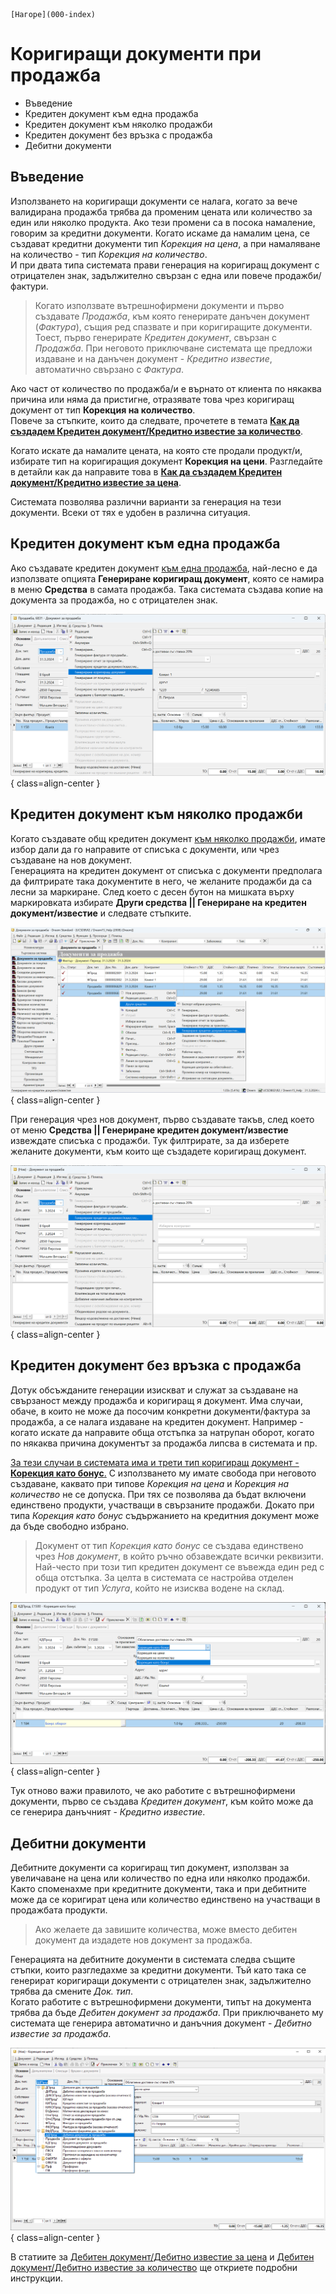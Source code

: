 ```{only} html
[Нагоре](000-index)
```
 
# Коригиращи документи при продажба
- Въведение
- Кредитен документ към една продажба
- Кредитен документ към няколко продажби
- Кредитен документ без връзка с продажба
- Дебитни документи

## Въведение

Използването на коригиращи документи се налага, когато за вече валидирана продажба трябва да променим цената или количество за един или няколко продукта. Ако тези промени са в посока намаление, говорим за кредитни документи. Когато искаме да намалим цена, се създават кредитни документи тип *Корекция на цена*, а при намаляване на количество - тип *Корекция на количество*.  
И при двата типа системата прави генерация на коригиращ документ с отрицателен знак, задължително свързан с една или повече продажби/фактури.

> Когато използвате вътрешнофирмени документи и първо създавате *Продажба*, към която генерирате данъчен документ (*Фактура*), същия ред спазвате и при коригиращите документи. Тоест, първо генерирате *Кредитен документ*, свързан с *Продажба*. При неговото приключване системата ще предложи издаване и на данъчен документ - *Кредитно известие*, автоматично свързано с *Фактура*.

Ако част от количество по продажба/и е върнато от клиента по някаква причина или няма да пристигне, отразявате това чрез коригиращ документ от тип **Корекция на количество**.  
Повече за стъпките, които да следвате, прочетете в темата [**Как да създадем Кредитен документ/Кредитно известие за количество**](https://www.unicontsoft.com/cms/node/48).

Когато искате да намалите цената, на която сте продали продукт/и, избирате тип на коригиращия документ **Корекция на цени**. 
Разгледайте в детайли как да направите това в [**Как да създадем Кредитен документ/Кредитно известие за цена**](https://www.unicontsoft.com/cms/node/28).  

Системата позволява различни варианти за генерация на тези документи. Всеки от тях е удобен в различна ситуация.  

## Кредитен документ към една продажба

Ако създавате кредитен документ <ins>към една продажба</ins>, най-лесно е да използвате опцията **Генериране коригиращ документ**, която се намира в меню **Средства** в самата продажба. Така системата създава копие на документа за продажба, но с отрицателен знак.

![](20240331-correction-doc1.png){ class=align-center }

## Кредитен документ към няколко продажби

Когато създавате общ кредитен документ <ins>към няколко продажби</ins>, имате избор дали да го направите от списъка с документи, или чрез създаване на нов документ.   
Генерацията на кредитен документ от списъка с документи предполага да филтрирате така документите в него, че желаните продажби да са лесни за маркиране. След което с десен бутон на мишката върху маркировката избирате **Други средства || Генериране на кредитен документ/известие** и следвате стъпките.

![](20240331-correction-doc2.png){ class=align-center }

При генерация чрез нов документ, първо създавате такъв, след което от меню **Средства || Генериране кредитен документ/известие** извеждате списъка с продажби. Тук филтрирате, за да изберете желаните документи, към които ще създадете коригиращ документ.

![](20240331-correction-doc3.png){ class=align-center }

## Кредитен документ без връзка с продажба

Дотук обсъжданите генерации изискват и служат за създаване на свързаност между продажба и коригиращ я документ. Има случаи, обаче, в които не може да посочим конкретни документи/фактура за продажба, а се налага издаване на кредитен документ. Например - когато искате да направите обща отстъпка за натрупан оборот, когато по някаква причина документът за продажба липсва в системата и пр.  

<ins>За тези случаи в системата има и трети тип коригиращ документ - **Корекция като бонус**.</ins> С използването му имате свобода при неговото създаване, каквато при типове *Корекция на цена* и *Корекция на количество* не се допуска. При тях се позволява да бъдат включени единствено продукти, участващи в свързаните продажби. Докато при типа *Корекция като бонус* съдържанието на кредитния документ може да бъде свободно избрано.

> Документ от тип *Корекция като бонус* се създава единствено чрез *Нов документ*, в който ръчно обзавеждате всички реквизити.  
> Най-често при този тип кредитен документ се въвежда един ред с обща отстъпка. За целта в системата се настройва отделен продукт от тип *Услуга*, който не изисква водене на склад.  

![](20240331-correction-doc4.png){ class=align-center }

Тук отново важи правилото, че ако работите с вътрешнофирмени документи, първо се създава *Кредитен документ*, към който може да се генерира данъчният - *Кредитно известие*.

## Дебитни документи

Дебитните документи са коригиращ тип документ, използван за увеличаване на цена или количество по една или няколко продажби. Както споменахме при кредитните документи, така и при дебитните може да се коригират цена или количество единствено на участващи в продажбата продукти. 

> Ако желаете да завишите количества, може вместо дебитен документ да издадете нов документ за продажба.

Генерацията на дебитните документи в системата следва същите стъпки, които разгледахме за кредитни документи. Тъй като така се генерират коригиращи документи с отрицателен знак, задължително трябва да смените *Док. тип*.  
Когато работите с вътрешнофирмени документи, типът на документа трябва да бъде *Дебитен документ за продажба*. При приключването му системата ще генерира автоматично и данъчния документ - *Дебитно известие за продажба*.  

![](20240331-correction-doc5.png){ class=align-center }

В статиите за [Дебитен документ/Дебитно известие за цена](https://www.unicontsoft.com/cms/node/43) и [Дебитен документ/Дебитно известие за количество](https://www.unicontsoft.com/cms/node/66) ще откриете подробни инструкции.